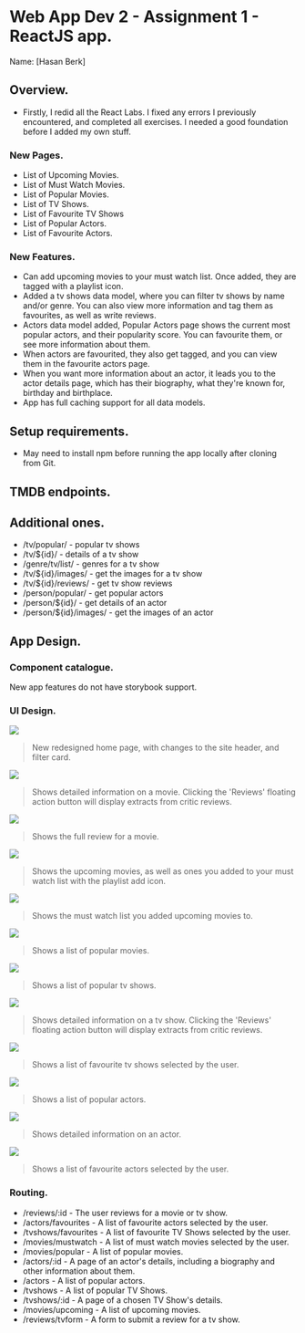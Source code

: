 # Web App Dev 2 - Assignment 1 - ReactJS app.

Name: [Hasan Berk]

## Overview.
+ Firstly, I redid all the React Labs. I fixed any errors I previously encountered, and completed all exercises. I needed a good foundation before I added my own stuff. 


### New Pages.
+ List of Upcoming Movies.
+ List of Must Watch Movies.
+ List of Popular Movies.
+ List of TV Shows.
+ List of Favourite TV Shows
+ List of Popular Actors.
+ List of Favourite Actors.

### New Features.
 
+ Can add upcoming movies to your must watch list. Once added, they are tagged with a playlist icon.
+ Added a tv shows data model, where you can filter tv shows by name and/or genre. You can also view more information and tag them as favourites, as well as write reviews.
+ Actors data model added, Popular Actors page shows the current most popular actors, and their popularity score. You can favourite them, or see more information about them.
+ When actors are favourited, they also get tagged, and you can view them in the favourite actors page. 
+ When you want more information about an actor, it leads you to the actor details page, which has their biography, what they're known for, birthday and birthplace.
+ App has full caching support for all data models.

## Setup requirements.

+ May need to install npm before running the app locally after cloning from Git.

## TMDB endpoints.
##  Additional ones.
+ /tv/popular/ - popular tv shows
+ /tv/${id}/ - details of a tv show
+ /genre/tv/list/ - genres for a tv show
+ /tv/${id}/images/ - get the images for a tv show
+ /tv/${id}/reviews/ - get tv show reviews
+ /person/popular/ - get popular actors
+ /person/${id}/ - get details of an actor
+ /person/${id}/images/ - get the images of an actor

## App Design.

### Component catalogue.

New app features do not have storybook support.

### UI Design.

![ ](./images/newHomePage.png)

>New redesigned home page, with changes to the site header, and filter card. 

![ ](./images/movieDetails.png)

>Shows detailed information on a movie. Clicking the 'Reviews' floating action button will display extracts from critic reviews.

![ ](./images/review.png)

>Shows the full review for a movie.

![ ](./images/upcomingMoviesPage.png)

>Shows the upcoming movies, as well as ones you added to your must watch list with the playlist add icon.

![ ](./images/mustWatchList.png)

>Shows the must watch list you added upcoming movies to.

![ ](./images/popularMovies.png)

>Shows a list of popular movies.

![ ](./images/tvShows.png)

>Shows a list of popular tv shows.

![ ](./images/tvShowDetails.png)

>Shows detailed information on a tv show. Clicking the 'Reviews' floating action button will display extracts from critic reviews.

![ ](./images/favouriteTVShows.png)

>Shows a list of favourite tv shows selected by the user.

![ ](./images/popularActors.png)

>Shows a list of popular actors.


![ ](./images/actorDetails.png)

>Shows detailed information on an actor.

![ ](./images/favouriteActors.png)

>Shows a list of favourite actors selected by the user.

### Routing.

+ /reviews/:id - The user reviews for a movie or tv show. 
+ /actors/favourites - A list of favourite actors selected by the user.
+ /tvshows/favourites - A list of favourite TV Shows selected by the user.
+ /movies/mustwatch - A list of must watch movies selected by the user.
+ /movies/popular - A list of popular movies.
+ /actors/:id - A page of an actor's details, including a biography and other information about them.
+ /actors - A list of popular actors.
+ /tvshows - A list of popular TV Shows. 
+ /tvshows/:id - A page of a chosen TV Show's details. 
+ /movies/upcoming - A list of upcoming movies.
+ /reviews/tvform - A form to submit a review for a tv show.
